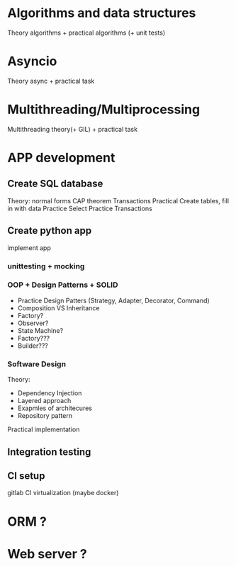 
# Algorithms and data structures
Theory algorithms + practical algorithms (+ unit tests)

# Asyncio
Theory async + practical task

# Multithreading/Multiprocessing
Multithreading theory(+ GIL) + practical task

# APP development 

## Create SQL database
Theory:
normal forms
CAP theorem
Transactions
Practical
Create tables, fill in with data
Practice Select
Practice Transactions

## Create python app 
implement app

### unittesting + mocking

### OOP + Design Patterns + SOLID
* Practice Design Patters (Strategy, Adapter, Decorator, Command)
* Composition VS Inheritance
* Factory?
* Observer?
* State Machine?
* Factory???
* Builder???

### Software Design
Theory:
* Dependency Injection
* Layered approach
* Exapmles of architecures
* Repository pattern

Practical implementation

## Integration testing  

## CI setup
gitlab CI
virtualization (maybe docker)

# ORM ?

# Web server ?